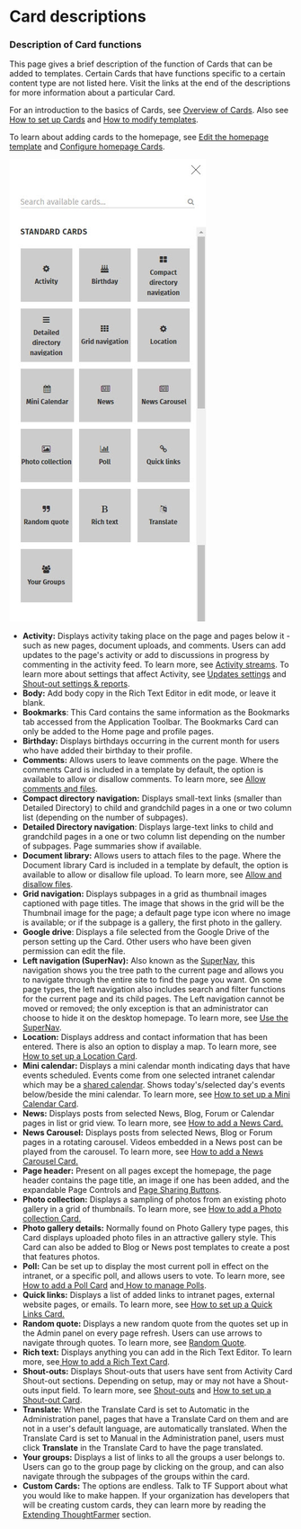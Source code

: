 # Card descriptions

### Description of Card functions

This page gives a brief description of the function of Cards that can be added to templates. Certain Cards that have functions specific to a certain content type are not listed here. Visit the links at the end of the descriptions for more information about a particular Card.  
  
For an introduction to the basics of Cards, see [Overview of Cards](./). Also see [How to set up Cards](../../../using-thoughtfarmer/add-pages-and-sections/set-up-cards/) and [How to modify templates](../../../using-thoughtfarmer/add-pages-and-sections/modify-templates.md).  
  
To learn about adding cards to the homepage, see [Edit the homepage template](../homepage-setup/homepage-setup-options.md) and [Configure homepage Cards](../homepage-setup/configure-homepage-cards/).  


![](../../../.gitbook/assets/1%20%2897%29.jpg)



* **Activity:** Displays activity taking place on the page and pages below it - such as new pages, document uploads, and comments. Users can add updates to the page's activity or add to discussions in progress by commenting in the activity feed. To learn more, see [Activity streams](../../../using-thoughtfarmer/basic-features/activity-streams.md). To learn more about settings that affect Activity, see [Updates settings](../../customize-your-content/update-settings.md) and [Shout-out settings & reports](../../customize-your-content/shout-out-settings-and-reports.md).
* **Body:** Add body copy in the Rich Text Editor in edit mode, or leave it blank.
* **Bookmarks**: This Card contains the same information as the Bookmarks tab accessed from the Application Toolbar. The Bookmarks Card can only be added to the Home page and profile pages.
* **Birthday:** Displays birthdays occurring in the current month for users who have added their birthday to their profile.
* **Comments:** Allows users to leave comments on the page. Where the comments Card is included in a template by default, the option is available to allow or disallow comments. To learn more, see [Allow comments and files](../../../using-thoughtfarmer/add-pages-and-sections/set-up-cards/allow-comments-and-files.md).
* **Compact directory navigation:** Displays small-text links \(smaller than Detailed Directory\) to child and grandchild pages in a one or two column list \(depending on the number of subpages\).
* **Detailed Directory navigation**: Displays large-text links to child and grandchild pages in a one or two column list depending on the number of subpages. Page summaries show if available.
* **Document library:** Allows users to attach files to the page. Where the Document library Card is included in a template by default, the option is available to allow or disallow file upload. To learn more, see [Allow and disallow files](../../../using-thoughtfarmer/add-and-edit-files/allow-and-disallow-files.md).
* **Grid navigation:** Displays subpages in a grid as thumbnail images captioned with page titles. The image that shows in the grid will be the Thumbnail image for the page; a default page type icon where no image is available; or if the subpage is a gallery, the first photo in the gallery.
* **Google drive**: Displays a file selected from the Google Drive of the person setting up the Card. Other users who have been given permission can edit the file.
* **Left navigation \(SuperNav\):** Also known as the [SuperNav](../../../using-thoughtfarmer/search/use-the-supernav.md), this navigation shows you the tree path to the current page and allows you to navigate through the entire site to find the page you want. On some page types, the left navigation also includes search and filter functions for the current page and its child pages. The Left navigation cannot be moved or removed; the only exception is that an administrator can choose to hide it on the desktop homepage. To learn more, see [Use the SuperNav](../../../using-thoughtfarmer/search/use-the-supernav.md).
* **Location:** Displays address and contact information that has been entered. There is also an option to display a map. To learn more, see [How to set up a Location Card](../../../using-thoughtfarmer/add-pages-and-sections/set-up-cards/location-card.md).
* **Mini calendar:** Displays a mini calendar month indicating days that have events scheduled. Events come from one selected intranet calendar which may be a [shared calendar](../../../using-thoughtfarmer/add-pages-and-sections/add-a-calendar/add-shared-calendar.md). Shows today's/selected day's events below/beside the mini calendar. To learn more, see [How to set up a Mini Calendar Card](../../../using-thoughtfarmer/add-pages-and-sections/set-up-cards/mini-calendar-card.md).
* **News:** Displays posts from selected News, Blog, Forum or Calendar pages in list or grid view. To learn more, see [How to add a News Card.](../../../using-thoughtfarmer/add-content-with-news-cards/add-new-cards.md)
* **News Carousel:** Displays posts from selected News, Blog or Forum pages in a rotating carousel. Videos embedded in a News post can be played from the carousel. To learn more, see [How to add a News Carousel Card.](../../../using-thoughtfarmer/add-content-with-news-cards/add-news-carousel-cards.md)
* **Page header:** Present on all pages except the homepage, the page header contains the page title, an image if one has been added, and the expandable Page Controls and [Page Sharing Buttons](../../../using-thoughtfarmer/basic-features/page-sharing-buttons.md).
* **Photo collection:** Displays a sampling of photos from an existing photo gallery in a grid of thumbnails. To learn more, see [How to add a Photo collection Card.](../../../using-thoughtfarmer/add-pages-and-sections/set-up-cards/photo-collection-card.md)
* **Photo gallery details:** Normally found on Photo Gallery type pages, this Card displays uploaded photo files in an attractive gallery style. This Card can also be added to Blog or News post templates to create a post that features photos.
* **Poll:** Can be set up to display the most current poll in effect on the intranet, or a specific poll, and allows users to vote. To learn more, see [How to add a Poll Card](../../../using-thoughtfarmer/add-pages-and-sections/set-up-cards/poll-card.md) and[ How to manage Polls](polls.md).
* **Quick links:** Displays a list of added links to intranet pages, external website pages, or emails. To learn more, see [How to set up a Quick Links Card.](../../../using-thoughtfarmer/add-pages-and-sections/set-up-cards/quick-links-card.md)
* **Random quote:** Displays a new random quote from the quotes set up in the Admin panel on every page refresh. Users can use arrows to navigate through quotes. To learn more, see [Random Quote](random-quote.md).
* **Rich text:** Displays anything you can add in the Rich Text Editor. To learn more, see[ How to add a Rich Text Card](../../../using-thoughtfarmer/add-pages-and-sections/set-up-cards/rich-text-card.md).
* **Shout-outs:** Displays Shout-outs that users have sent from Activity Card Shout-out sections. Depending on setup, may or may not have a Shout-outs input field. To learn more, see [Shout-outs](../../../using-thoughtfarmer/basic-features/shout-outs.md) and [How to set up a Shout-out Card](../../../using-thoughtfarmer/add-pages-and-sections/set-up-cards/shout-outs-card.md).
* **Translate:** When the Translate Card is set to Automatic in the Administration panel, pages that have a Translate Card on them and are not in a user's default language, are automatically translated. When the Translate Card is set to Manual in the Administration panel, users must click **Translate** in the Translate Card to have the page translated.
* **Your groups:** Displays a list of links to all the groups a user belongs to. Users can go to the group page by clicking on the group, and can also navigate through the subpages of the groups within the card.
* **Custom Cards:** The options are endless. Talk to TF Support about what you would like to make happen. If your organization has developers that will be creating custom cards, they can learn more by reading the [Extending ThoughtFarmer](../../../extending-thoughtfarmer.md) section.

